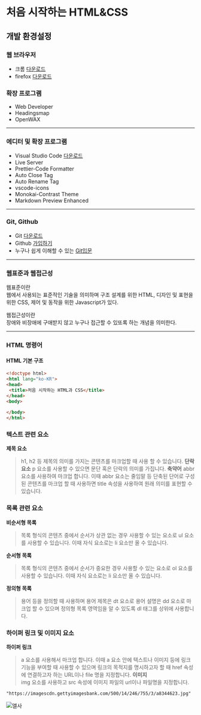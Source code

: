 # 처음 시작하는 HTML&CSS
## 개발 환경설정
### 웹 브라우저
 * 크롬 [다운로드](https://www.google.co.kr/chrome/index.html)  
 * firefox [다운로드](https://www.mozilla.org/ko/firefox/new/) 
 ### 확장 프로그램
  * Web Developer
  * Headingsmap
  * OpenWAX 
  --------------------------------
  ### 에디터 및 확장 프로그램
   * Visual Studio Code [다운로드](https://code.visualstudio.com/)
   * Live Server
   * Prettier-Code Formatter
   * Auto Close Tag
   * Auto Rename Tag
   * vscode-icons
   * Monokai-Contrast Theme
   * Markdown Preview Enhanced
   ------------------------------------
   ### Git, Github
   * Git [다운로드](https://git-scm.com/downloads)
   * Github [가입하기](https://github.com/)
   * 누구나 쉽게 이해할 수 있는 [Git입문](https://backlog.com/git-tutorial/kr/)
   ------------------------------------
   ### 웹표준과 웹접근성  
   웹표준이란       
   웹에서 사용되는 표준적인 기술을 의미하며 구조 설계를 위한 HTML, 디자인 및 표현을 위한 CSS, 제어 및 동작을 위한 Javascript가 있다.
                
   웹접근성이란       
   장애와 비장애에 구애받지 않고 누구나 접근할 수 있또록 하는 개념을 의미한다.
   
   ------------------------------------------
   ### HTML 명령어
   #### HTML 기본 구조
   ```html
   <!doctype html>
<html lang="ko-KR">
  <head>
    <title>처음 시작하는 HTML과 CSS</title>
  </head>
  <body>
      
  </body>
</html>

   ```
   ### 텍스트 관련 요소
   **제목 요소**
   > h1, h2 등 제목의 의미를 가지는 콘텐츠를 마크업할 때 사용 할 수 있습니다.
   **단락 요소**
   > p 요소를 사용할 수 있으면 문단 혹은 단락의 의미를 가집니다.
   **축약어**
   > abbr 요소를 사용하여 마크업 합니다. 이때 abbr 요소는 줄임말 등 단축된 단어로 구성된 콘텐츠를 마크업 할 때 사용하면 title 속성을 사용하여 원래 의미를 표현할 수 있습니다.
   ### 목록 관련 요소
   **비순서형 목록**   
   > 목록 형식의 콘텐츠 중에서 순서가 상관 없는 경우 사용할 수 있는 요소로 ul 요소를 사용할 수 있습니다. 이때 자식 요소로는 li 요소만 올 수 있습니다.        
   
   **순서형 목록**      
   > 목록 형식의 콘텐츠 중에서 순서가 중요한 경우 사용할 수 있는 요소로 ol 요소를 사용할 수 있습니다. 이때 자식 요소로는 li 요소만 올 수 있습니다.    
   
   **정의형 목록**    
   > 용어 등을 정의할 때 사용하며 용어 제목은 dt 요소로 용어 설명은 dd 요소로 마크업 할 수 있으며 정의형 목록 영역임을 알 수 있도록 dl 태그를 상위에 사용합니다.   
   
   ### 하이퍼 링크 및 이미지 요소   
   **하이퍼 링크**   
   > a 요소를 사용해서 마크업 합니다. 이때 a 요소 안에 텍스트나 이미지 등에 링크 기능을 부여할 때 사용할 수 있으며 링크의 목적지를 명시하고자 할 때 href 속성에 연결하고자 하는 URL이나 file 명을 지정합니다.
   **이미지**   
   > img 요소를 사용하고 src 속성에 이미지 파일의 url이나 파일명을 지정합니다.
   ```html
   "https://imagescdn.gettyimagesbank.com/500/14/246/755/3/a8344623.jpg"
   ```
   ![엘사](https://imagescdn.gettyimagesbank.com/500/14/246/755/3/a8344623.jpg)







